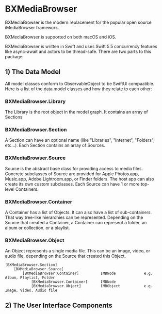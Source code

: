 # BXMediaBrowser

BXMediaBrowser is the modern replacement for the popular open source iMediaBrowser framework. 

BXMediaBrowser is supported on both macOS and iOS. 

BXMediaBrowser is written in Swift and uses Swift 5.5 concurrency features like async-await and actors to be thread-safe. There are two parts to this package:

## 1) The Data Model

All model classes conform to ObservableObject to be SwiftUI compaatible. Here is a list of the data model classes and how they relate to each other:

### BXMediaBrowser.Library	

The Library is the root object in the model graph. It contains an array of Sections

### BXMediaBrowser.Section

A Section can have an optional name (like "Libraries", "Internet", "Folders", etc...). Each Section contains an array of Sources.

### BXMediaBrowser.Source

Source is the abstract base class for providing access to media files. Concrete subclasses of Source are provided for Apple Photos.app, Music.app, Adobe Lightroom.app, or Finder folders. The host app can also create its own custom subclasses. Each Source can have 1 or more top-level Containers. 

### BXMediaBrowser.Container

A Container has a list of Objects. It can also have a list of sub-containers. That way tree-like hierarchies can be represented. Depending on the Source that created a Container, a Container can represent a folder, an album or collection, or a playlist.

### BXMediaBrowser.Object

An Object represents a single media file. This can be an image, video, or audio file, depending on the Source that created this Object.


	[BXMediaBrowser.Section]
		[BXMediaBrowser.Source]
			[BXMediaBrowser.Container]			IMBNode				e.g. Album, Playlist, Folder
				[BXMediaBrowser.Container]		IMBNode
				[BXMediaBrowser.Object]			IMBObject			e.g. Image, Video, Audio file

## 2) The User Interface Components
